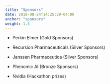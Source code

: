```yaml
---
title: "Sponsors"
date: 2018-08-24T14:25:29-04:00
anchor: "sponsors"
weight: 1.5
---
```


- Perkin Elmer (Gold Sponsors)
- Recursion Pharmaceuticals  (Silver Sponsors)
- Janssen Pharmaceutica (Silver Sponsors)
- Phenomic AI (Bronze Sponsors)

- Nvidia (Hackathon prizes)

